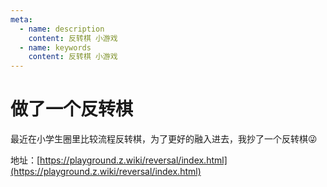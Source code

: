 ```yaml
---
meta:
  - name: description
    content: 反转棋 小游戏
  - name: keywords
    content: 反转棋 小游戏
---
```

# 做了一个反转棋

最近在小学生圈里比较流程反转棋，为了更好的融入进去，我抄了一个反转棋😜

地址：[https://playground.z.wiki/reversal/index.html](https://playground.z.wiki/reversal/index.html)


<ImgView title="反转棋" url="https://1.z.wiki/autoupload/20240108/Jncq.2160X1016-image.png" />
